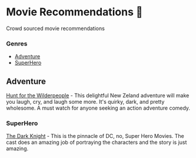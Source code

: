 # Movie Recommendations 🍿
Crowd sourced movie recommendations

### Genres
* [Adventure](#adventure)
* [SuperHero](#SuperHero)

## Adventure
[Hunt for the Wilderpeople](https://www.imdb.com/title/tt4698684/?ref_=nv_sr_2) - This delightful New Zeland adventure will make you laugh, cry, and laugh some more. It's quirky, dark, and pretty wholesome. A must watch for anyone seeking an action adventure comedy.

### SuperHero
[The Dark Knight](https://www.imdb.com/title/tt0468569/) - This is the pinnacle of DC, no, Super Hero Movies. The cast does an amazing job of portraying the characters and the story is just amazing.
